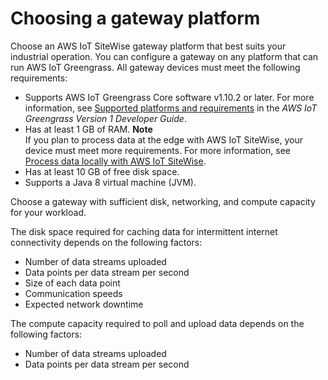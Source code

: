 # Choosing a gateway platform<a name="choose-gateway-platform"></a>

Choose an AWS IoT SiteWise gateway platform that best suits your industrial operation\. You can configure a gateway on any platform that can run AWS IoT Greengrass\. All gateway devices must meet the following requirements:
+ Supports AWS IoT Greengrass Core software v1\.10\.2 or later\. For more information, see [Supported platforms and requirements](https://docs.aws.amazon.com/greengrass/latest/developerguide/what-is-gg.html#gg-platforms) in the *AWS IoT Greengrass Version 1 Developer Guide*\.
+ Has at least 1 GB of RAM\.
**Note**  
If you plan to process data at the edge with AWS IoT SiteWise, your device must meet more requirements\. For more information, see [Process data locally with AWS IoT SiteWise](edge-processing.md)\.
+ Has at least 10 GB of free disk space\.
+ Supports a Java 8 virtual machine \(JVM\)\.

Choose a gateway with sufficient disk, networking, and compute capacity for your workload\.

The disk space required for caching data for intermittent internet connectivity depends on the following factors:
+ Number of data streams uploaded
+ Data points per data stream per second
+ Size of each data point
+ Communication speeds
+ Expected network downtime

The compute capacity required to poll and upload data depends on the following factors:
+ Number of data streams uploaded
+ Data points per data stream per second